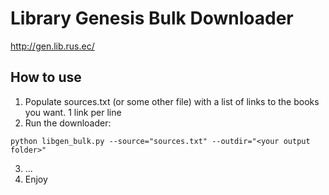 # Library Genesis Bulk Downloader
http://gen.lib.rus.ec/

## How to use
1. Populate sources.txt (or some other file) with a list of links to the books you want. 1 link per line
2. Run the downloader:
```
python libgen_bulk.py --source="sources.txt" --outdir="<your output folder>"
```
3. ...
4. Enjoy